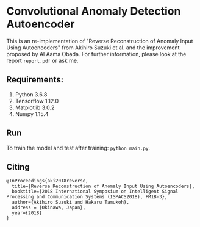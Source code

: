 # Convolutional Anomaly Detection Autoencoder
This is an re-implementation of "Reverse Reconstruction of Anomaly Input Using Autoencoders" from Akihiro Suzuki et al. and the improvement proposed by Al Aama Obada. For further information, please look at the report `report.pdf` or ask me.

## Requirements:
  1. Python 3.6.8
  2. Tensorflow 1.12.0
  3. Matplotlib 3.0.2
  4. Numpy 1.15.4 

## Run
To train the model and test after training: `python main.py`.

## Citing
```
@InProceedings{aki2018reverse,
  title={Reverse Reconstruction of Anomaly Input Using Autoencoders},
  booktitle={2018 International Symposium on Intelligent Signal Processing and Communication Systems (ISPACS2018), FM1B-3},
  author={Akihiro Suzuki and Hakaru Tamukoh},
  address = {Okinawa, Japan},
  year={2018}
}
```
